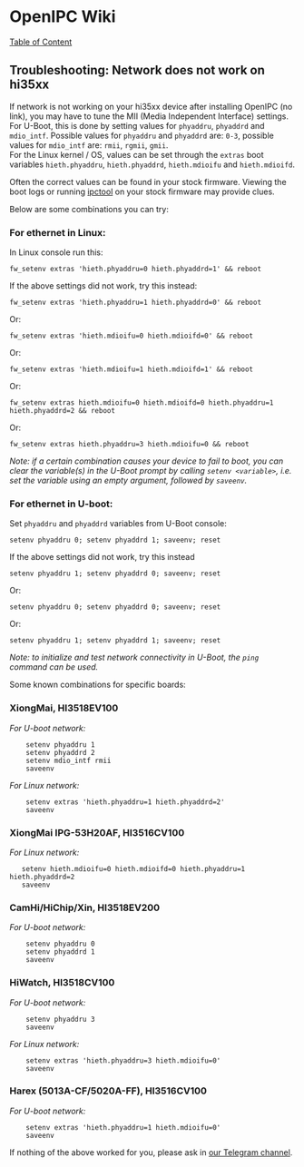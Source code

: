 # OpenIPC Wiki
[Table of Content](../README.md)

## Troubleshooting: Network does not work on hi35xx
If network is not working on your hi35xx device after installing OpenIPC (no link), you may have to tune the MII (Media Independent Interface) settings.  
For U-Boot, this is done by setting values for `phyaddru`, `phyaddrd` and `mdio_intf`.
Possible values for `phyaddru` and `phyaddrd` are: `0-3`, possible values for `mdio_intf` are: `rmii`, `rgmii`,  `gmii`.  
For the Linux kernel / OS, values can be set through the `extras` boot variables `hieth.phyaddru`, `hieth.phyaddrd`, `hieth.mdioifu` and `hieth.mdioifd`.

Often the correct values can be found in your stock firmware. Viewing the boot logs or running [ipctool](https://github.com/OpenIPC/ipctool) on your stock firmware may provide clues.

Below are some combinations you can try:

### For ethernet in Linux:

In Linux console run this:
```
fw_setenv extras 'hieth.phyaddru=0 hieth.phyaddrd=1' && reboot
```
If the above settings did not work, try this instead:
```
fw_setenv extras 'hieth.phyaddru=1 hieth.phyaddrd=0' && reboot
```
Or:
```
fw_setenv extras 'hieth.mdioifu=0 hieth.mdioifd=0' && reboot
```
Or:
```
fw_setenv extras 'hieth.mdioifu=1 hieth.mdioifd=1' && reboot
```
Or:
```
fw_setenv extras hieth.mdioifu=0 hieth.mdioifd=0 hieth.phyaddru=1 hieth.phyaddrd=2 && reboot
```
Or:
```
fw_setenv extras hieth.phyaddru=3 hieth.mdioifu=0 && reboot
```

*Note: if a certain combination causes your device to fail to boot, you can clear the variable(s) in the U-Boot prompt by calling `setenv <variable>`, i.e. set the variable using an empty argument, followed by `saveenv`.*

### For ethernet in U-boot:

Set `phyaddru` and `phyaddrd` variables from U-Boot console:
```
setenv phyaddru 0; setenv phyaddrd 1; saveenv; reset
```
If the above settings did not work, try this instead
```
setenv phyaddru 1; setenv phyaddrd 0; saveenv; reset
```
Or:
```
setenv phyaddru 0; setenv phyaddrd 0; saveenv; reset
```
Or:
```
setenv phyaddru 1; setenv phyaddrd 1; saveenv; reset
```

*Note: to initialize and test network connectivity in U-Boot, the `ping` command can be used.*  

Some known combinations for specific boards:

### XiongMai, HI3518EV100
*For U-boot network:*
```
    setenv phyaddru 1
    setenv phyaddrd 2
    setenv mdio_intf rmii
    saveenv
```
*For Linux network:*
```
    setenv extras 'hieth.phyaddru=1 hieth.phyaddrd=2'
    saveenv
```

### XiongMai IPG-53H20AF, HI3516CV100

*For Linux network:*
```
   setenv hieth.mdioifu=0 hieth.mdioifd=0 hieth.phyaddru=1 hieth.phyaddrd=2
   saveenv
```

### CamHi/HiChip/Xin, HI3518EV200

*For U-boot network:*
```
    setenv phyaddru 0
    setenv phyaddrd 1
    saveenv
```

### HiWatch, HI3518CV100

*For U-boot network:*
```
    setenv phyaddru 3
    saveenv
```

*For Linux network:*
```
    setenv extras 'hieth.phyaddru=3 hieth.mdioifu=0'
    saveenv
```

### Harex (5013A-CF/5020A-FF), HI3516CV100

*For U-boot network:*
```
    setenv extras 'hieth.phyaddru=1 hieth.mdioifu=0'
    saveenv
```

If nothing of the above worked for you, please ask in [our Telegram channel](https://t.me/openipc).
